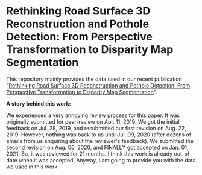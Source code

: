# Rethinking Road Surface 3D Reconstruction and Pothole Detection: From Perspective Transformation to Disparity Map Segmentation

This repository mainly provides the data used in our recent publication "[Rethinking Road Surface 3D Reconstruction and Pothole Detection: From Perspective Transformation to Disparity Map Segmentation](https://arxiv.org/pdf/2012.10802.pdf)". 

**A story behind this work:**

We experienced a very annoying review process for this paper. It was originally submitted for peer-review on Apr. 11, 2019. We got the initial feedback on Jul. 28, 2019, and resubmitted our first revision on Aug. 22, 2019. However, nothing was back to us until Jul. 09, 2020 (after dozens of emails from us enquiring about the reviewer's feedback). We submitted the second revision on Aug. 06, 2020, and FINALLY got accepted on Jan. 01, 2021. So, it was reviewed for 21 months. I think this work is already out-of-date when it was accepted. Anyway, I am going to provide you with the data we used in this work. 




